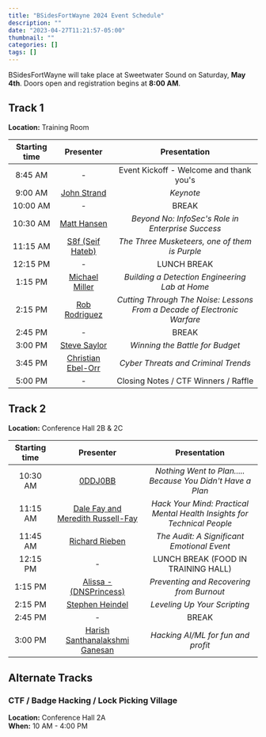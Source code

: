 ```yaml
---
title: "BSidesFortWayne 2024 Event Schedule"
description: ""
date: "2023-04-27T11:21:57-05:00"
thumbnail: ""
categories: []
tags: []
---
```


BSidesFortWayne will take place at Sweetwater Sound on Saturday, **May 4th**. Doors open and registration begins at **8:00 AM**.

## Track 1

**Location:** Training Room

| Starting time |                                           Presenter                                           |                                              Presentation                                              |
| :-----------: | :-------------------------------------------------------------------------------------------: | :----------------------------------------------------------------------------------------------------: |
|    8:45 AM    |                                               -                                               |                                            Event Kickoff - Welcome and thank you's                                            |
|    9:00 AM    |       <a href="/posts/2024/04/speakers-2024#john-strand---keynote-presenter"> John Strand </a>        |                         _Keynote_                         |
|   10:00 AM    |                                               -                                               |                                                 BREAK                                                  |
|   10:30 AM    |          <a href="/posts/2024/04/speakers-2024#matt-hansen"> Matt Hansen </a>           |                              _Beyond No: InfoSec's Role in Enterprise Success_                               |
|   11:15 AM    |             <a href="/posts/2024/04/speakers-2024#seif-hateb"> S8f (Seif Hateb) </a>              |                               _The Three Musketeers, one of them is Purple_                                |
|   12:15 PM    |                                               -                                               |                                              LUNCH BREAK                                               |
|    1:15 PM    |          <a href="/posts/2024/04/speakers-2024#michael-miller"> Michael Miller </a>           |                           _Building a Detection Engineering Lab at Home_                            |
|    2:15 PM    |            <a href="/posts/2024/04/speakers-2024#rob-rodriguez"> Rob Rodriguez </a>             |                              _Cutting Through The Noise: Lessons From a Decade of Electronic Warfare_                              |
|    2:45 PM    |                                               -                                               |                                                 BREAK                                                  |
|    3:00 PM    | <a href="/posts/2024/04/speakers-2024#steve-saylor"> Steve Saylor </a> |                    _Winning the Battle for Budget_                     |
|    3:45 PM    |              <a href="/posts/2024/04/speakers-2024#christian-ebel-orr"> Christian Ebel-Orr </a>               |                                        _Cyber Threats and Criminal Trends_                                        |
|    5:00 PM    |                                               -                                               |                                             Closing Notes / CTF Winners / Raffle                                              |

## Track 2

**Location:** Conference Hall 2B & 2C

| Starting time |                                     Presenter                                      |                                          Presentation                                          |
| :-----------: | :--------------------------------------------------------------------------------: | :--------------------------------------------------------------------------------------------: |
|   10:30 AM    |        <a href="/posts/2024/04/speakers-2024#0ddj0bb"> 0DDJ0BB </a>            |                          _Nothing Went to Plan..... Because You Didn't Have a Plan_                          |
|   11:15 AM    |       <a href="/posts/2024/04/speakers-2024#dale-fay-and-meredith-russell-fay"> Dale Fay and Meredith Russell-Fay </a>       |                              _Hack Your Mind: Practical Mental Health Insights for Technical People_                              |
|   11:45 AM    |       <a href="/posts/2024/04/speakers-2024#richard-rieben"> Richard Rieben </a>       |                            _The Audit: A Significant Emotional Event_                            |
|   12:15 PM    |                                         -                                          |                                          LUNCH BREAK (FOOD IN TRAINING HALL)                                           |
|    1:15 PM    | <a href="/posts/2024/04/speakers-2024#alissa-dnsprincess"> Alissa - (DNSPrincess) </a> |                              _Preventing and Recovering from Burnout_                               |
|    2:15 PM    |     <a href="/posts/2024/04/speakers-2024#stephen-heindel"> Stephen Heindel </a>     |          _Leveling Up Your Scripting_           |
|    2:45 PM    |                                         -                                          |                                             BREAK                                              |
|    3:00 PM    |       <a href="/posts/2024/04/speakers-2024#harish-santhanalakshmi-ganesan"> Harish Santhanalakshmi Ganesan  </a>       | _Hacking AI/ML for fun and profit_ |

## Alternate Tracks

### CTF / Badge Hacking / Lock Picking Village

**Location:** Conference Hall 2A  
**When:** 10 AM - 4:00 PM
